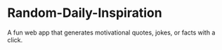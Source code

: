 # Random-Daily-Inspiration
A fun web app that generates motivational quotes, jokes, or facts with a click.
